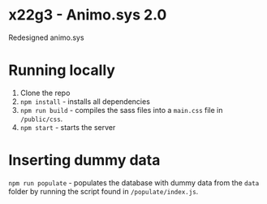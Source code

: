# x22g3 - Animo.sys 2.0

Redesigned animo.sys

# Running locally

1. Clone the repo
1. `npm install` - installs all dependencies
1. `npm run build` - compiles the sass files into a `main.css` file in `/public/css`.
1. `npm start` - starts the server

# Inserting dummy data

`npm run populate` - populates the database with dummy data from the `data` folder by running the script found in `/populate/index.js`.

